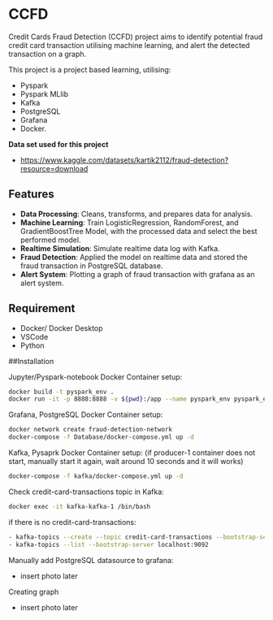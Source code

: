 # CCFD
Credit Cards Fraud Detection (CCFD) project aims to identify potential fraud credit card transaction utilising machine learning, and alert the detected transaction on a graph.

This project is a project based learning, utilising: 
- Pyspark
- Pyspark MLlib
- Kafka
- PostgreSQL
- Grafana
- Docker.

**Data set used for this project**
- https://www.kaggle.com/datasets/kartik2112/fraud-detection?resource=download

## Features
- **Data Processing**: Cleans, transforms, and prepares data for analysis.
- **Machine Learning**: Train LogisticRegression, RandomForest, and GradientBoostTree Model, with the processed data and select the best performed model.
- **Realtime Simulation**: Simulate realtime data log with Kafka.
- **Fraud Detection**: Applied the model on realtime data and stored the fraud transaction in PostgreSQL database.
- **Alert System**: Plotting a graph of fraud transaction with grafana as an alert system.

## Requirement
- Docker/ Docker Desktop
- VSCode
- Python

##Installation

Jupyter/Pyspark-notebook Docker Container setup:
```bash
docker build -t pyspark_env .
docker run -it -p 8888:8888 -v ${pwd}:/app --name pyspark_env pyspark_env
```

Grafana, PostgreSQL Docker Container setup:
```bash
docker network create fraud-detection-network
docker-compose -f Database/docker-compose.yml up -d
```

Kafka, Pysaprk Docker Container setup: (if producer-1 container does not start, manually start it again, wait around 10 seconds and it will works)
```bash
docker-compose -f kafka/docker-compose.yml up -d
```

Check credit-card-transactions topic in Kafka:
```bash
docker exec -it kafka-kafka-1 /bin/bash
```
if there is no credit-card-transactions:
```bash
- kafka-topics --create --topic credit-card-transactions --bootstrap-server localhost:9092 --partitions 1 --replication-factor 1
- kafka-topics --list --bootstrap-server localhost:9092
```
Manually add PostgreSQL datasource to grafana:
- insert photo later

Creating graph
- insert photo later
